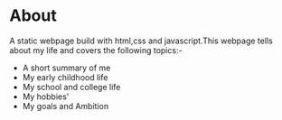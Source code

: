 # About
A static webpage build with html,css and javascript.This webpage tells about my life and covers the following topics:-
- A short summary of me
- My early childhood life
- My school and college life
- My hobbies' 
- My goals and Ambition
